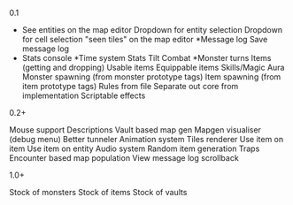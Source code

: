 0.1

* See entities on the map editor
	Dropdown for entity selection
	Dropdown for cell selection
"seen tiles" on the map editor
*Message log
	Save message log
* Stats console
	*Time system
		Stats
		Tilt Combat
		*Monster turns
Items (getting and dropping)
	Usable items
	Equippable items
Skills/Magic
Aura
Monster spawning (from monster prototype tags)
Item spawning (from item prototype tags)
Rules from file
Separate out core from implementation
Scriptable effects

0.2+

Mouse support
	Descriptions
Vault based map gen
Mapgen visualiser (debug menu)
Better tunneler
Animation system
Tiles renderer
Use item on item
Use item on entity
Audio system
Random item generation
Traps
Encounter based map population
View message log scrollback

1.0+

Stock of monsters
Stock of items
Stock of vaults